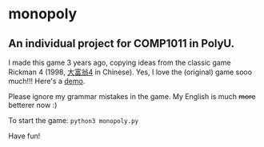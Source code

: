 # monopoly
## An individual project for COMP1011 in PolyU.

I made this game 3 years ago, copying ideas from the classic game Rickman 4 (1998, [大富翁4](http://www.softstar.com.tw/Download/Download_game.aspx?gid=RICH4) in Chinese). Yes, I love the (original) game sooo much!!! Here's a [demo](https://www.youtube.com/watch?v=ANe02qc_oOM&index=10&list=PLnK-0g_LLzdxsahhnfE6UO7ttpdPSBezo]).

Please ignore my grammar mistakes in the game. My English is much ~~more~~ betterer now :)

To start the game: `python3 monopoly.py`

Have fun!
